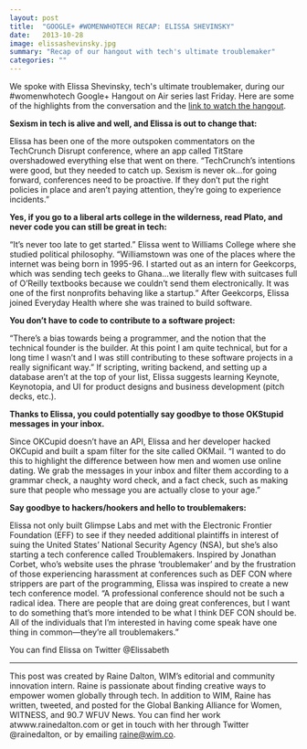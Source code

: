 ```yaml
---
layout: post
title:  "GOOGLE+ #WOMENWHOTECH RECAP: ELISSA SHEVINSKY"
date:   2013-10-28
image: elissashevinsky.jpg
summary: "Recap of our hangout with tech's ultimate troublemaker"
categories: ""
---
```


We spoke with Elissa Shevinsky, tech's ultimate troublemaker, during our #womenwhotech Google+ Hangout on Air series last Friday. Here are some of the highlights from the conversation and the [link to watch the hangout](http://www.youtube.com/watch?v=F3iGghcaumQ&feature=youtu.be&a).



**Sexism in tech is alive and well, and Elissa is out to change that:**

Elissa has been one of the more outspoken commentators on the TechCrunch Disrupt conference, where an app called TitStare overshadowed everything else that went on there. “TechCrunch’s intentions were good, but they needed to catch up. Sexism is never ok…for going forward, conferences need to be proactive. If they don’t put the right policies in place and aren’t paying attention, they’re going to experience incidents.”



**Yes, if you go to a liberal arts college in the wilderness, read Plato, and never code you can still be great in tech:**

“It’s never too late to get started.” Elissa went to Williams College where she studied political philosophy. “Williamstown was one of the places where the internet was being born in 1995-96. I started out as an intern for Geekcorps, which was sending tech geeks to Ghana…we literally flew with suitcases full of O’Reilly textbooks because we couldn’t send them electronically. It was one of the first nonprofits behaving like a startup.” After Geekcorps, Elissa joined Everyday Health where she was trained to build software.



**You don’t have to code to contribute to a software project:**

“There’s a bias towards being a programmer, and the notion that the technical founder is the builder. At this point I am quite technical, but for a long time I wasn’t and I was still contributing to these software projects in a really significant way.” If scripting, writing backend, and setting up a database aren’t at the top of your list, Elissa suggests learning Keynote, Keynotopia, and UI for product designs and business development (pitch decks, etc.).



**Thanks to Elissa, you could potentially say goodbye to those OKStupid messages in your inbox.**

Since OKCupid doesn’t have an API, Elissa and her developer hacked OKCupid and built a spam filter for the site called OKMail. “I wanted to do this to highlight the difference between how men and women use online dating. We grab the messages in your inbox and filter them according to a grammar check, a naughty word check, and a fact check, such as making sure that people who message you are actually close to your age.”



**Say goodbye to hackers/hookers and hello to troublemakers:**

Elissa not only built Glimpse Labs and met with the Electronic Frontier Foundation (EFF) to see if they needed additional plaintiffs in interest of suing the United States’ National Security Agency (NSA), but she’s also starting a tech conference called Troublemakers.  Inspired by Jonathan Corbet, who’s website uses the phrase ‘troublemaker’ and by the frustration of those experiencing harassment at conferences such as DEF CON where strippers are part of the programming, Elissa was inspired to create a new tech conference model. “A professional conference should not be such a radical idea. There are people that are doing great conferences, but I want to do something that’s more intended to be what I think DEF CON should be. All of the individuals that I’m interested in having come speak have one thing in common—they’re all troublemakers.”



You can find Elissa on Twitter @Elissabeth

______________________________________________________



This post was created by Raine Dalton, WIM’s editorial and community innovation intern. Raine is passionate about finding creative ways to empower women globally through tech. In addition to WIM, Raine has written, tweeted, and posted for the Global Banking Alliance for Women, WITNESS, and 90.7 WFUV News. You can find her work atwww.rainedalton.com or get in touch with her through Twitter @rainedalton, or by emailing raine@wim.co.




